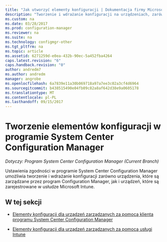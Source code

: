 ```yaml
---
title: "Jak utworzyć elementy konfiguracji | Dokumentacja firmy Microsoft"
description: "Tworzenie i wdrażanie konfiguracji na urządzeniach, zarówno zarządzanych przez program System Center Configuration Manager i zarejestrowane w usłudze Microsoft Intune."
ms.custom: na
ms.date: 03/28/2017
ms.prod: configuration-manager
ms.reviewer: na
ms.suite: na
ms.technology: configmgr-other
ms.tgt_pltfrm: na
ms.topic: article
ms.assetid: 6271259d-e0ea-432b-90ec-5a452fba4264
caps.latest.revision: "6"
caps.handback.revision: "0"
author: andredm7
ms.author: andredm
manager: angrobe
ms.openlocfilehash: 6a7839e11a30b069718a97a7ee3c02a3cf4d6964
ms.sourcegitcommit: b438515490e04fb09c82a8af642d38e9a0605178
ms.translationtype: MT
ms.contentlocale: pl-PL
ms.lasthandoff: 09/15/2017
---
```

# <a name="how-to-create-configuration-items-in-system-center-configuration-manager"></a>Tworzenie elementów konfiguracji w programie System Center Configuration Manager

*Dotyczy: Program System Center Configuration Manager (Current Branch)*

Ustawienia zgodności w programie System Center Configuration Manager umożliwia tworzenie i wdrażanie konfiguracji zarówno urządzenia, które są zarządzane przez program Configuration Manager, jak i urządzeń, które są zarejestrowane w usłudze Microsoft Intune.  

## <a name="in-this-section"></a>W tej sekcji  

-   [Elementy konfiguracji dla urządzeń zarządzanych za pomocą klienta programu System Center Configuration Manager](../../compliance/deploy-use/configuration-items-for-devices-managed-with-the-client.md)  

-   [Elementy konfiguracji dla urządzeń zarządzanych za pomocą usługi Intune](../../compliance/deploy-use/configuration-items-for-devices-managed-without-the-client.md)  
